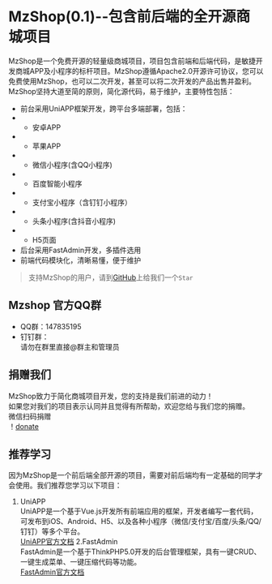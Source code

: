 MzShop(0.1)--包含前后端的全开源商城项目
=========
MzShop是一个免费开源的轻量级商城项目，项目包含前端和后端代码，是敏捷开发商城APP及小程序的标杆项目。MzShop遵循Apache2.0开源许可协议，您可以免费使用MzShop，也可以二次开发，甚至可以将二次开发的产品出售并盈利。  
MzShop坚持大道至简的原则，简化源代码，易于维护，主要特性包括：
+ 前台采用UniAPP框架开发，跨平台多端部署，包括：
+ + 安卓APP
+ + 苹果APP
+ + 微信小程序(含QQ小程序)
+ + 百度智能小程序
+ + 支付宝小程序（含钉钉小程序）
+ + 头条小程序(含抖音小程序)
+ + H5页面
+ 后台采用FastAdmin开发，多插件选用
+ 前端代码模块化，清晰易懂，便于维护


>支持MzShop的用户，请到[GitHub](https://github.com/liuming9157/mzshop)上给我们一个` Star ` 
## Mzshop 官方QQ群
+ QQ群：147835195 
+ 钉钉群：  
请勿在群里直接@群主和管理员  
## 捐赠我们
MzShop致力于简化商城项目开发，您的支持是我们前进的动力！  
如果您对我们的项目表示认同并且觉得有所帮助，欢迎您给与我们您的捐赠。  
微信扫码捐赠  
！[donate](http://cdn.mzyun.tech/donate.png)
## 推荐学习
因为MzShop是一个前后端全部开源的项目，需要对前后端均有一定基础的同学才会使用。我们推荐您学习以下项目：
1. UniAPP  
UniAPP是一个基于Vue.js开发所有前端应用的框架，开发者编写一套代码，可发布到iOS、Android、H5、以及各种小程序（微信/支付宝/百度/头条/QQ/钉钉）等多个平台。  
[UniAPP官方文档](https://uniapp.dcloud.io)
2.FastAdmin  
FastAdmin是一个基于ThinkPHP5.0开发的后台管理框架，具有一键CRUD、一键生成菜单、一键压缩代码等功能。  
[FastAdmin官方文档](https://doc.fastadmin.net)
